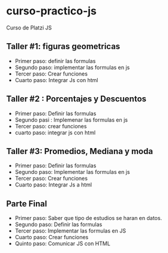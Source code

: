 # curso-practico-js
Curso de Platzi JS

## Taller #1: figuras geometricas
- Primer paso: definir las formulas
- Segundo paso: implementar las formulas en js
- Tercer paso: Crear funciones
- Cuarto paso: Integrar Js con html

## Taller #2 : Porcentajes y Descuentos 
- Primer paso: Definir las formulas
- Segundo pasi : Implemenar las formulas en js
- Tercer paso: crear funciones
- cuarto paso: integrar js con html 

## Taller #3: Promedios, Mediana y moda
- Primer paso: Definir las formulas
- Segundo paso: Implementar las formulas en js
- Tercer paso: Crear funciones
- Cuarto paso: Integrar Js a html

## Parte Final
- Primer paso: Saber que tipo de estudios se haran en datos.
- Segundo paso: Definir las formulas
- Tercer paso: Implementar las formulas en JS
- Cuarto paso: Crear funciones
- Quinto paso: Comunicar JS con HTML
